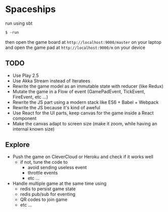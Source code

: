 # Spaceships

run using sbt

```sbt
$ ~run
```

then open the game board at `http://localhost:9000/master` on your laptop
and open the game pad at `http://localhost:9000/m` on your device

## TODO

* Use Play 2.5
* Use Akka Stream instead of Iteratees
* Rewrite the game model as an immutable state with reducer (like Redux)
* Mutate the game in a Flow of event (GamePadEvent, TickEvent, FireEvent, etc ...)
* Rewrite the JS part using a modern stack like ES6 + Babel + Webpack
* Rewrite the JS because it's kind of aweful
* Use React for the UI parts, keep canvas for the game inside a React component
* Make the canvas adapt to screen size (make it zoom, while having an internal known size)

## Explore

* Push the game on CleverCloud or Heroku and check if it works well
  * if not, tune the code to
    * avoid sending useless event
    * throttle events
    * etc ...
* Handle multiple game at the same time using
  * redis to persist game state
  * redis pub/sub for eventing
  * QR codes to join game
  * etc ...
